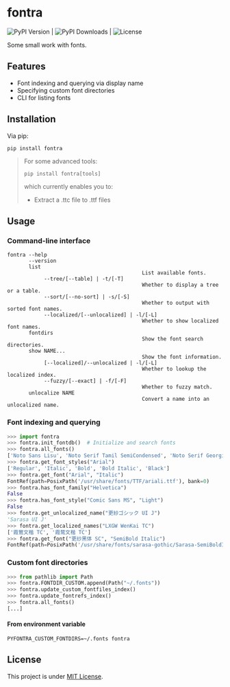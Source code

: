 # fontra

![PyPI Version](https://img.shields.io/pypi/v/fontra) | ![PyPI Downloads](https://img.shields.io/pypi/dm/fontra)
| ![License](https://img.shields.io/github/license/NCBM/fontra)

Some small work with fonts.

## Features

- Font indexing and querying via display name
- Specifying custom font directories
- CLI for listing fonts

## Installation

Via pip:

```shell
pip install fontra
```

> For some advanced tools:
>
> ```shell
> pip install fontra[tools]
> ```
>
> which currently enables you to:
>
> - Extract a .ttc file to .ttf files

## Usage

### Command-line interface

```shell
fontra --help
       --version
       list
                                            List available fonts.
            --tree/[--table] | -t/[-T]
                                            Whether to display a tree or a table.
            --sort/[--no-sort] | -s/[-S]
                                            Whether to output with sorted font names.
            --localized/[--unlocalized] | -l/[-L]
                                            Whether to show localized font names.
       fontdirs
                                            Show the font search directories.
       show NAME...
                                            Show the font information.
            [--localized]/--unlocalized | -l/[-L]
                                            Whether to lookup the localized index.
            --fuzzy/[--exact] | -f/[-F]
                                            Whether to fuzzy match.
       unlocalize NAME
                                            Convert a name into an unlocalized name.
```

### Font indexing and querying

```python
>>> import fontra
>>> fontra.init_fontdb()  # Initialize and search fonts
>>> fontra.all_fonts()
['Noto Sans Lisu', 'Noto Serif Tamil SemiCondensed', 'Noto Serif Georgian', 'Noto Sans Armenian', ...]
>>> fontra.get_font_styles("Arial")
['Regular', 'Italic', 'Bold', 'Bold Italic', 'Black']
>>> fontra.get_font("Arial", "Italic")
FontRef(path=PosixPath('/usr/share/fonts/TTF/ariali.ttf'), bank=0)
>>> fontra.has_font_family("Helvetica")
False
>>> fontra.has_font_style("Comic Sans MS", "Light")
False
>>> fontra.get_unlocalized_name("更紗ゴシック UI J")
'Sarasa UI J'
>>> fontra.get_localized_names("LXGW WenKai TC")
['霞鶩文楷 TC', '霞鹜文楷 TC']
>>> fontra.get_font("更纱黑体 SC", "SemiBold Italic")
FontRef(path=PosixPath('/usr/share/fonts/sarasa-gothic/Sarasa-SemiBoldItalic.ttc'), bank=1)
```

### Custom font directories

```python
>>> from pathlib import Path
>>> fontra.FONTDIR_CUSTOM.append(Path("~/.fonts"))
>>> fontra.update_custom_fontfiles_index()
>>> fontra.update_fontrefs_index()
>>> fontra.all_fonts()
[...]
```

#### From environment variable

```shell
PYFONTRA_CUSTOM_FONTDIRS=~/.fonts fontra 
```

## License

This project is under [MIT License](./LICENSE).
